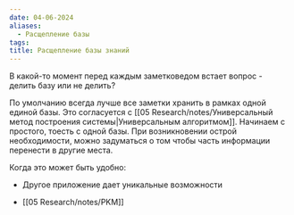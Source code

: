 ```yaml
---
date: 04-06-2024
aliases:
  - Расщепление базы
tags:
title: Расщепление базы знаний
---
```

В какой-то момент перед каждым заметковедом встает вопрос - делить базу или не делить?

По умолчанию всегда лучше все заметки хранить в рамках одной единой базы. Это согласуется с [[05 Research/notes/Универсальный метод построения системы|Универсальным алгоритмом]]. Начинаем с простого, тоесть с одной базы. При возникновении острой необходимости, можно задуматься о том чтобы часть информации перенести в другие места. 

Когда это может быть удобно:
- Другое приложение дает уникальные возможности 

- [[05 Research/notes/PKM]]